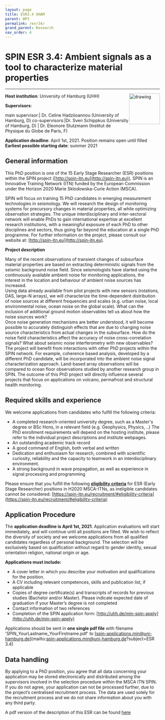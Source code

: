 ```yaml
---
layout: page
title: ESR3.4 UHAM
parent: WP3
permalink: /esr34/
grand_parent: Research
nav_order: 4
---
```


# SPIN ESR 3.4: Ambient signals as a tool to characterize material properties
----

__Host institution__: University of Hamburg (UHH)  <img src="/assets/images/partners-logos/UHH_Logo.svg" alt="drawing" width="100" style="float:right"/>

__Supervisors__: 
		  
main supervisor:| Dr. Celine Hadziioannou (University of Hamburg, D)
co-supervisors:|Dr. Sven Schippkus (University of Hamburg, D)
| Dr. Eleonore Stutzmann (Institut de Physique du Globe de Paris, F)


__Application deadline__: April 1st, 2021. Position remains open until filled  
__Earliest possible starting date__: summer 2021   

## General information

This PhD position is one of the 15 Early Stage Researcher (ESR) positions within the SPIN project ([http://spin-itn.eu](http://spin-itn.eu)).  SPIN is an Innovative Training Network (ITN) funded by the European Commission under the Horizon 2020 Marie Sklodowska-Curie Action (MSCA). 

SPIN will focus on training 15 PhD candidates in emerging measurement technologies in seismology. We will research the design of monitoring systems for precursory changes in material properties, all while optimizing observation strategies. The unique interdisciplinary and inter-sectoral network will enable PhDs to gain international expertise at excellent research institutions, with a meaningful exposure of each PhD to other disciplines and sectors, thus going far beyond the education at a single PhD programme. For further information on the project, please consult our website at: [http://spin-itn.eu](http://spin-itn.eu). 

__Project description__

Many of the recent observations of transient changes of subsurface material properties are based on extracting deterministic signals from the seismic background noise field. Since seismologists have started using the continuously available ambient noise for monitoring applications, the interest in the location and behaviour of ambient noise sources has increased.  
Using data already available from pilot projects with new sensors (rotations, DAS, large-N arrays), we will characterize the time-dependent distribution of noise sources at different frequencies and scales (e.g. urban noise, local environmental noise, ocean noise on the global scale). What can the inclusion of additional ground motion observables tell us about how the noise sources work?  
Once noise generation mechanisms are better understood, it will become possible to accurately distinguish effects that are due to changing noise source characteristics from actual changes in the subsurface. How do the noise field characteristics affect the accuracy of noise cross-correlation signals? What about seismic noise interferometry with new observables?  
The project will benefit from interactions with other PhD projects within the SPIN network. For example, coherence based analysis, developed by a different PhD candidate, will be incorporated into the ambient noise signal characterization approach. Land-based array observations will be compared to ocean floor observations studied by another research group in SPIN. The outcome of this PhD project will directly influence several projects that focus on applications on volcano, permafrost and structural health monitoring. 

## Required skills and experience

We welcome applications from candidates who fulfill the following criteria:
*	A completed research-oriented university degree, such as a Master's degree or BSc Hons, in a relevant field (e.g. Geophysics, Physics, ..) The PhD enrollment requirements will depend on the hosting institute, please refer to the individual project descriptions and institute webpages.
*	An outstanding academic track record
*	A good command of English, both verbal and written
*	Dedication and enthusiasm for research, combined with scientific curiosity, reliability and the capacity to teamwork in an interdisciplinary environment.
*	A strong background in wave propagation, as well as experience in signal processing and programming

Please ensure that you fulfill the following [__eligibility criteria__](https://spin-itn.eu/recruitment/#eligibility-criteria) for ESR (Early Stage Researcher) positions in H2020 MSCA-ITNs, as ineligible candidates cannot be considered:
[https://spin-itn.eu/recruitment/#eligibility-criteria](https://spin-itn.eu/recruitment/#eligibility-criteria)
 
## Application Procedure

The __application deadline is April 1st, 2021__. Application evaluations will start immediately, and will continue until all positions are filled. We wish to reflect the diversity of society and we welcome applications from all qualified candidates regardless of personal background. The selection will be exclusively based on qualification without regard to gender identity, sexual orientation religion, national origin or age.

__Applications must include:__
 
*	A cover letter in which you describe your motivation and qualifications for the position.
*	A CV including relevant competences, skills and publication list, if applicable
*	Copies of degree certificate(s) and transcripts of records for previous studies (Bachelor and/or Master). Please indicate expected date of graduation if your Master’s degree is not completed
*	Contact information of two references
*	Completion of the SPIN application form: [http://uhh.de/min-spin-apply](http://uhh.de/min-spin-apply)

Applications should be sent in __one single pdf file__ with filename 'SPIN_YourLastname_YourFirstname.pdf' to [spin-applications.min@uni-hamburg.de](mailto:spin-applications.min@uni-hamburg.de?subject=ESR 3.4)  

## Data handling

By applying to a PhD position, you agree that all data concerning your application may be stored electronically and distributed among the supervisors involved in the selection procedure within the MSCA ITN SPIN. If you do not agree, your application can not be processed further, due to the project’s centralised recruitment process. The data are used solely for the recruitment process and we do not share information about you with any third party.

A pdf version of the description of this ESR can be found [here](https://spin-itn.eu/assets/documents/SPIN_advert_ESR_3_4.pdf "ESR 3.4")